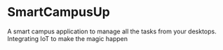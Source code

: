 # SmartCampusUp
A smart campus application to manage all the tasks from your desktops. Integrating IoT to make the magic happen
